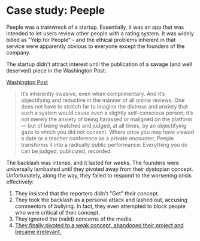 # Case study: Peeple

Peeple was a trainwreck of a startup. Essentially, it was an app that was intended to let users review other people with a rating system. It was widely billed as "Yelp for People" - and the ethical problems inherent in that service were apparently obvious to everyone except the founders of the company.

The startup didn't attract interest until the publication of a savage (and well deserved) piece in the Washington Post:

[Washington Post](https://www.washingtonpost.com/news/the-intersect/wp/2015/09/30/everyone-you-know-will-be-able-to-rate-you-on-the-terrifying-yelp-for-people-whether-you-want-them-to-or-not/)
> It’s inherently invasive, even when complimentary. And it’s objectifying and reductive in the manner of all online reviews. One does not have to stretch far to imagine the distress and anxiety that such a system would cause even a slightly self-conscious person; it’s not merely the anxiety of being harassed or maligned on the platform — but of being watched and judged, at all times, by an objectifying gaze to which you did not consent. Where once you may have viewed a date or a teacher conference as a private encounter, Peeple transforms it into a radically public performance: Everything you do can be judged, publicized, recorded.

The backlash was intense, and it lasted for weeks. The founders were universally lambasted until they pivoted away from their dystopian concept. Unfortunately, along the way, they failed to respond to the worsening crisis effectively:

1. They insisted that the reporters didn't "Get" their concept.
2. They took the backlash as a personal attack and lashed out, accusing commentors of bullying. In fact, they even attempted to block people who were critical of their concept. 
3. They ignored the (valid) concerns of the media.
4. [They finally pivoted to a weak concept, abandoned their project and became irrelevant.](http://forthepeeple.com/) 
